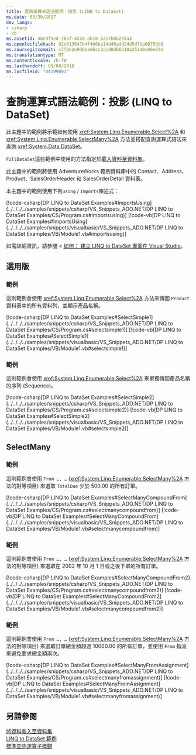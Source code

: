 ```yaml
---
title: 查詢運算式語法範例：投影 (LINQ to DataSet)
ms.date: 03/30/2017
dev_langs:
- csharp
- vb
ms.assetid: 48c9f5ed-76bf-4228-ab10-5217bbb295a3
ms.openlocfilehash: 92e013647b4f4b6ba14d46add24d5d71a6875bb0
ms.sourcegitcommit: c7f3e2e9d6ead6cc3acd0d66b10a251d0c66e59d
ms.translationtype: MT
ms.contentlocale: zh-TW
ms.lasthandoff: 09/08/2018
ms.locfileid: "44199891"
---
```

# <a name="query-expression-syntax-examples-projection--linq-to-dataset"></a>查詢運算式語法範例：投影 (LINQ to DataSet)
此主題中的範例將示範如何使用 <xref:System.Linq.Enumerable.Select%2A> 和 <xref:System.Linq.Enumerable.SelectMany%2A> 方法並搭配查詢運算式語法來查詢 <xref:System.Data.DataSet>。  
  
 `FillDataSet`這些範例中使用的方法指定於[載入資料至資料集](../../../../docs/framework/data/adonet/loading-data-into-a-dataset.md)。  
  
 此主題中的範例將使用 AdventureWorks 範例資料庫中的 Contact、Address、Product、SalesOrderHeader 和 SalesOrderDetail 資料表。  
  
 本主題中的範例使用下列`using` / `Imports`陳述式：  
  
 [!code-csharp[DP LINQ to DataSet Examples#ImportsUsing](../../../../samples/snippets/csharp/VS_Snippets_ADO.NET/DP LINQ to DataSet Examples/CS/Program.cs#importsusing)]
 [!code-vb[DP LINQ to DataSet Examples#ImportsUsing](../../../../samples/snippets/visualbasic/VS_Snippets_ADO.NET/DP LINQ to DataSet Examples/VB/Module1.vb#importsusing)]  
  
 如需詳細資訊，請參閱 <<c0> [ 如何： 建立 LINQ to DataSet 專案在 Visual Studio](../../../../docs/framework/data/adonet/how-to-create-a-linq-to-dataset-project-in-vs.md)。  
  
## <a name="select"></a>選用版  
  
### <a name="example"></a>範例  
 這則範例會使用 <xref:System.Linq.Enumerable.Select%2A> 方法來傳回 `Product` 資料表中的所有資料列，並顯示產品名稱。  
  
 [!code-csharp[DP LINQ to DataSet Examples#SelectSimple1](../../../../samples/snippets/csharp/VS_Snippets_ADO.NET/DP LINQ to DataSet Examples/CS/Program.cs#selectsimple1)]
 [!code-vb[DP LINQ to DataSet Examples#SelectSimple1](../../../../samples/snippets/visualbasic/VS_Snippets_ADO.NET/DP LINQ to DataSet Examples/VB/Module1.vb#selectsimple1)]  
  
### <a name="example"></a>範例  
 這則範例會使用 <xref:System.Linq.Enumerable.Select%2A> 來單獨傳回產品名稱的序列 (Sequence)。  
  
 [!code-csharp[DP LINQ to DataSet Examples#SelectSimple2](../../../../samples/snippets/csharp/VS_Snippets_ADO.NET/DP LINQ to DataSet Examples/CS/Program.cs#selectsimple2)]
 [!code-vb[DP LINQ to DataSet Examples#SelectSimple2](../../../../samples/snippets/visualbasic/VS_Snippets_ADO.NET/DP LINQ to DataSet Examples/VB/Module1.vb#selectsimple2)]  
  
## <a name="selectmany"></a>SelectMany  
  
### <a name="example"></a>範例  
 這則範例會使用 `From …, …` (<xref:System.Linq.Enumerable.SelectMany%2A> 方法的對等項目) 來選取 `TotalDue` 少於 500.00 的所有訂單。  
  
 [!code-csharp[DP LINQ to DataSet Examples#SelectManyCompoundFrom](../../../../samples/snippets/csharp/VS_Snippets_ADO.NET/DP LINQ to DataSet Examples/CS/Program.cs#selectmanycompoundfrom)]
 [!code-vb[DP LINQ to DataSet Examples#SelectManyCompoundFrom](../../../../samples/snippets/visualbasic/VS_Snippets_ADO.NET/DP LINQ to DataSet Examples/VB/Module1.vb#selectmanycompoundfrom)]  
  
### <a name="example"></a>範例  
 這則範例會使用 `From …, …` (<xref:System.Linq.Enumerable.SelectMany%2A> 方法的對等項目) 來選取在 2002 年 10 月 1 日或之後下單的所有訂單。  
  
 [!code-csharp[DP LINQ to DataSet Examples#SelectManyCompoundFrom2](../../../../samples/snippets/csharp/VS_Snippets_ADO.NET/DP LINQ to DataSet Examples/CS/Program.cs#selectmanycompoundfrom2)]
 [!code-vb[DP LINQ to DataSet Examples#SelectManyCompoundFrom2](../../../../samples/snippets/visualbasic/VS_Snippets_ADO.NET/DP LINQ to DataSet Examples/VB/Module1.vb#selectmanycompoundfrom2)]  
  
### <a name="example"></a>範例  
 這則範例會使用 `From …, …` (<xref:System.Linq.Enumerable.SelectMany%2A> 方法的對等項目) 來選取訂單總金額超過 10000.00 的所有訂單，並使用 `From` 指派來避免要求總金額兩次。  
  
 [!code-csharp[DP LINQ to DataSet Examples#SelectManyFromAssignment](../../../../samples/snippets/csharp/VS_Snippets_ADO.NET/DP LINQ to DataSet Examples/CS/Program.cs#selectmanyfromassignment)]
 [!code-vb[DP LINQ to DataSet Examples#SelectManyFromAssignment](../../../../samples/snippets/visualbasic/VS_Snippets_ADO.NET/DP LINQ to DataSet Examples/VB/Module1.vb#selectmanyfromassignment)]  
  
## <a name="see-also"></a>另請參閱  
 [將資料載入至資料集](../../../../docs/framework/data/adonet/loading-data-into-a-dataset.md)  
 [LINQ to DataSet 範例](../../../../docs/framework/data/adonet/linq-to-dataset-examples.md)  
 [標準查詢運算子概觀](https://msdn.microsoft.com/library/24cda21e-8af8-4632-b519-c404a839b9b2)
